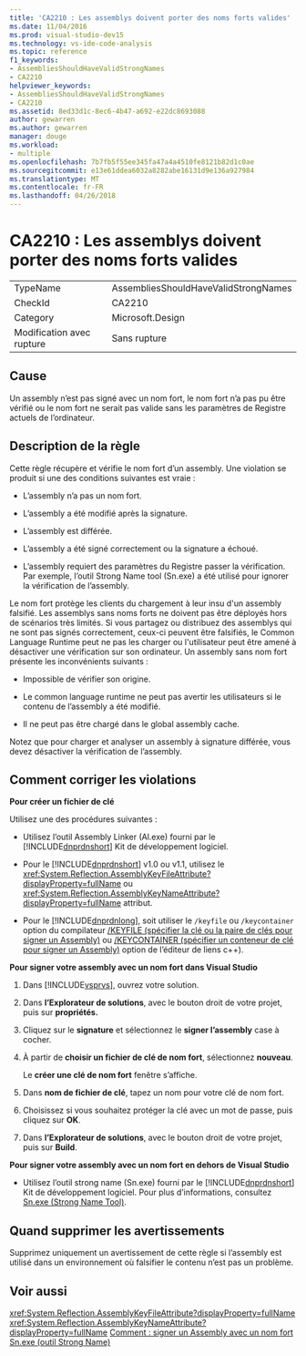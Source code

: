 ```yaml
---
title: 'CA2210 : Les assemblys doivent porter des noms forts valides'
ms.date: 11/04/2016
ms.prod: visual-studio-dev15
ms.technology: vs-ide-code-analysis
ms.topic: reference
f1_keywords:
- AssembliesShouldHaveValidStrongNames
- CA2210
helpviewer_keywords:
- AssembliesShouldHaveValidStrongNames
- CA2210
ms.assetid: 8ed33d1c-8ec6-4b47-a692-e22dc8693088
author: gewarren
ms.author: gewarren
manager: douge
ms.workload:
- multiple
ms.openlocfilehash: 7b7fb5f55ee345fa47a4a4510fe8121b82d1c0ae
ms.sourcegitcommit: e13e61ddea6032a8282abe16131d9e136a927984
ms.translationtype: MT
ms.contentlocale: fr-FR
ms.lasthandoff: 04/26/2018
---
```

# <a name="ca2210-assemblies-should-have-valid-strong-names"></a>CA2210 : Les assemblys doivent porter des noms forts valides
|||
|-|-|
|TypeName|AssembliesShouldHaveValidStrongNames|
|CheckId|CA2210|
|Category|Microsoft.Design|
|Modification avec rupture|Sans rupture|

## <a name="cause"></a>Cause
 Un assembly n’est pas signé avec un nom fort, le nom fort n’a pas pu être vérifié ou le nom fort ne serait pas valide sans les paramètres de Registre actuels de l’ordinateur.

## <a name="rule-description"></a>Description de la règle
 Cette règle récupère et vérifie le nom fort d’un assembly. Une violation se produit si une des conditions suivantes est vraie :

-   L’assembly n’a pas un nom fort.

-   L’assembly a été modifié après la signature.

-   L’assembly est différée.

-   L’assembly a été signé correctement ou la signature a échoué.

-   L’assembly requiert des paramètres du Registre passer la vérification. Par exemple, l’outil Strong Name tool (Sn.exe) a été utilisé pour ignorer la vérification de l’assembly.

 Le nom fort protège les clients du chargement à leur insu d'un assembly falsifié. Les assemblys sans noms forts ne doivent pas être déployés hors de scénarios très limités. Si vous partagez ou distribuez des assemblys qui ne sont pas signés correctement, ceux-ci peuvent être falsifiés, le Common Language Runtime peut ne pas les charger ou l'utilisateur peut être amené à désactiver une vérification sur son ordinateur. Un assembly sans nom fort présente les inconvénients suivants :

-   Impossible de vérifier son origine.

-   Le common language runtime ne peut pas avertir les utilisateurs si le contenu de l’assembly a été modifié.

-   Il ne peut pas être chargé dans le global assembly cache.

 Notez que pour charger et analyser un assembly à signature différée, vous devez désactiver la vérification de l’assembly.

## <a name="how-to-fix-violations"></a>Comment corriger les violations
 **Pour créer un fichier de clé**

 Utilisez une des procédures suivantes :

-   Utilisez l’outil Assembly Linker (Al.exe) fourni par le [!INCLUDE[dnprdnshort](../code-quality/includes/dnprdnshort_md.md)] Kit de développement logiciel.

-   Pour le [!INCLUDE[dnprdnshort](../code-quality/includes/dnprdnshort_md.md)] v1.0 ou v1.1, utilisez le <xref:System.Reflection.AssemblyKeyFileAttribute?displayProperty=fullName> ou <xref:System.Reflection.AssemblyKeyNameAttribute?displayProperty=fullName> attribut.

-   Pour le [!INCLUDE[dnprdnlong](../code-quality/includes/dnprdnlong_md.md)], soit utiliser le `/keyfile` ou `/keycontainer` option du compilateur [/KEYFILE (spécifier la clé ou la paire de clés pour signer un Assembly)](/cpp/build/reference/keyfile-specify-key-or-key-pair-to-sign-an-assembly) ou [/KEYCONTAINER (spécifier un conteneur de clé pour signer un Assembly)](/cpp/build/reference/keycontainer-specify-a-key-container-to-sign-an-assembly) option de l’éditeur de liens c++).

 **Pour signer votre assembly avec un nom fort dans Visual Studio**

1.  Dans [!INCLUDE[vsprvs](../code-quality/includes/vsprvs_md.md)], ouvrez votre solution.

2.  Dans **l’Explorateur de solutions**, avec le bouton droit de votre projet, puis sur **propriétés.**

3.  Cliquez sur le **signature** et sélectionnez le **signer l’assembly** case à cocher.

4.  À partir de **choisir un fichier de clé de nom fort**, sélectionnez **nouveau**.

     Le **créer une clé de nom fort** fenêtre s’affiche.

5.  Dans **nom de fichier de clé**, tapez un nom pour votre clé de nom fort.

6.  Choisissez si vous souhaitez protéger la clé avec un mot de passe, puis cliquez sur **OK**.

7.  Dans **l’Explorateur de solutions**, avec le bouton droit de votre projet, puis sur **Build**.

 **Pour signer votre assembly avec un nom fort en dehors de Visual Studio**

-   Utilisez l’outil strong name (Sn.exe) fourni par le [!INCLUDE[dnprdnshort](../code-quality/includes/dnprdnshort_md.md)] Kit de développement logiciel. Pour plus d’informations, consultez [Sn.exe (Strong Name Tool)](/dotnet/framework/tools/sn-exe-strong-name-tool).

## <a name="when-to-suppress-warnings"></a>Quand supprimer les avertissements
 Supprimez uniquement un avertissement de cette règle si l’assembly est utilisé dans un environnement où falsifier le contenu n’est pas un problème.

## <a name="see-also"></a>Voir aussi
 <xref:System.Reflection.AssemblyKeyFileAttribute?displayProperty=fullName> <xref:System.Reflection.AssemblyKeyNameAttribute?displayProperty=fullName> [Comment : signer un Assembly avec un nom fort](/dotnet/framework/app-domains/how-to-sign-an-assembly-with-a-strong-name) [Sn.exe (outil Strong Name)](/dotnet/framework/tools/sn-exe-strong-name-tool)